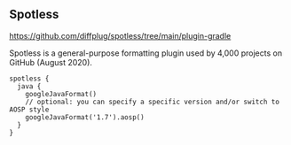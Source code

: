 

## Spotless

https://github.com/diffplug/spotless/tree/main/plugin-gradle

Spotless is a general-purpose formatting plugin used by 4,000 projects on GitHub (August 2020).

```groov
spotless {
  java {
    googleJavaFormat()
    // optional: you can specify a specific version and/or switch to AOSP style
    googleJavaFormat('1.7').aosp()
  }
}
```



<!--stackedit_data:
eyJoaXN0b3J5IjpbLTkwODcxMzYzNSwtNzMxMTkzNzIzLC0xOT
IzMTQyOTBdfQ==
-->